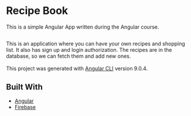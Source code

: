 # Recipe Book
This is a simple Angular App written during the Angular course.
##
This is an application where you can have your own recipes and shopping list. It also has sign up and login authorization. The recipes are in the database, so we can fetch them and add new ones.
<br /><br />
This project was generated with [Angular CLI](https://angular.io/cli) version 9.0.4.

## Built With

* [Angular](https://angular.io/docs)
* [Firebase](https://firebase.google.com/docs)



